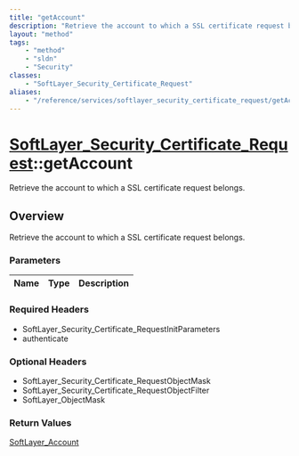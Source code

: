 ```yaml
---
title: "getAccount"
description: "Retrieve the account to which a SSL certificate request belongs."
layout: "method"
tags:
    - "method"
    - "sldn"
    - "Security"
classes:
    - "SoftLayer_Security_Certificate_Request"
aliases:
    - "/reference/services/softlayer_security_certificate_request/getAccount"
---
```

# [SoftLayer_Security_Certificate_Request](/reference/services/SoftLayer_Security_Certificate_Request)::getAccount

Retrieve the account to which a SSL certificate request belongs.


## Overview 
Retrieve the account to which a SSL certificate request belongs.

### Parameters 
|Name | Type | Description |
| --- | --- | --- |


### Required Headers
* SoftLayer_Security_Certificate_RequestInitParameters
* authenticate

### Optional Headers
* SoftLayer_Security_Certificate_RequestObjectMask
* SoftLayer_Security_Certificate_RequestObjectFilter
* SoftLayer_ObjectMask

### Return Values
<a href='/reference/datatypes/SoftLayer_Account'>SoftLayer_Account </a>


